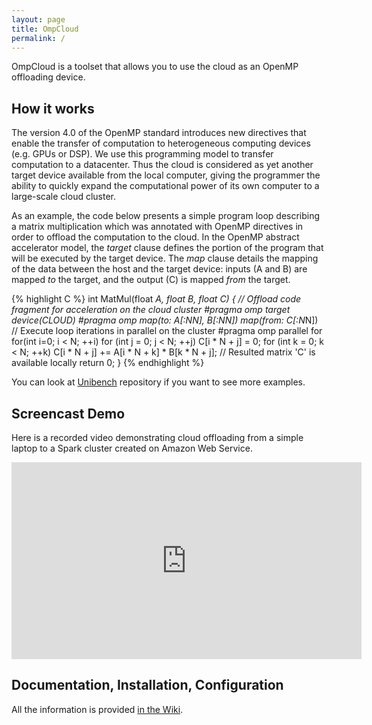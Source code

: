 ```yaml
---
layout: page
title: OmpCloud
permalink: /
---
```


OmpCloud is a toolset that allows you to use the cloud as an OpenMP offloading device.

## How it works

The version 4.0 of the OpenMP standard introduces new directives that enable the transfer of computation to heterogeneous computing devices (e.g. GPUs or DSP). We use this programming model to transfer computation to a datacenter. Thus the cloud is considered as yet another target device available from the local computer, giving the programmer the ability to quickly expand the computational power of its own computer to a large-scale cloud cluster.

As an example, the code below presents a simple program loop describing a matrix multiplication which was annotated with OpenMP directives in order to offload the computation to the cloud. In the OpenMP abstract accelerator model, the *target* clause defines the portion of the program that will be executed by the target device. The *map* clause details the mapping of the data between the host and the target device:  inputs (A and B) are mapped *to* the target, and the output (C) is mapped *from* the target.

{% highlight C %}
int MatMul(float *A, float *B, float *C) {
  // Offload code fragment for acceleration on the cloud cluster
  #pragma omp target device(CLOUD)
  #pragma omp map(to: A[:N*N], B[:N*N]) map(from: C[:N*N])
  // Execute loop iterations in parallel on the cluster
  #pragma omp parallel for
  for(int i=0; i < N; ++i)
    for (int j = 0; j < N; ++j)
      C[i * N + j] = 0;
      for (int k = 0; k < N; ++k)
        C[i * N + j] += A[i * N + k] * B[k * N + j];
  // Resulted matrix 'C' is available locally
  return 0;
}
{% endhighlight %}

You can look at [Unibench](https://github.com/ompcloud/Unibench) repository if you want to see more examples.

## Screencast Demo

Here is a recorded video demonstrating cloud offloading from a simple laptop to a Spark cluster created on Amazon Web Service.

<div class="embed-responsive embed-responsive-16by9">
  <iframe class="embed-responsive-item" width="560" height="315"
    src="https://www.youtube.com/embed/R5UhzOVrohU" frameborder="0"
    allowfullscreen="">
  </iframe>
</div>

## Documentation, Installation, Configuration

All the information is provided [in the Wiki](https://github.com/ompcloud/ompcloud/wiki).
